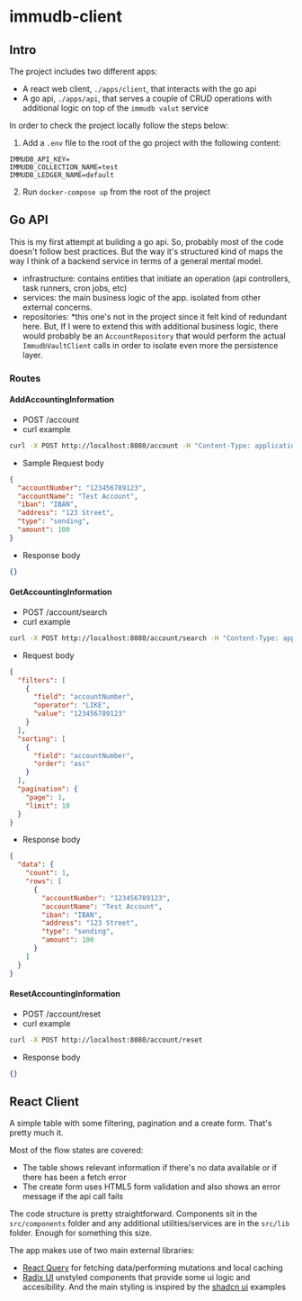 # immudb-client


## Intro

The project includes two different apps:
- A react web client, `./apps/client`, that interacts with the go api
- A go api, `./apps/api`, that serves a couple of CRUD operations with additional logic on top of the `immudb valut` service 


In order to check the project locally follow the steps below:

1. Add a `.env` file to the root of the go project with the following content:
```
IMMUDB_API_KEY=
IMMUDB_COLLECTION_NAME=test
IMMUDB_LEDGER_NAME=default
```

2. Run `docker-compose up` from the root of the project

## Go API

This is my first attempt at building a go api. So, probably most of the code doesn't follow best practices.
But the way it's structured kind of maps the way I think of a backend service in terms of a general mental model.
- infrastructure: contains entities that initiate an operation (api controllers, task runners, cron jobs, etc)
- services: the main business logic of the app. isolated from other external concerns. 
- repositories: *this one's not in the project since it felt kind of redundant here. But, If I were to extend this with additional business logic, 
there would probably be an `AccountRepository` that would perform the actual `ImmudbVaultClient` calls in order to isolate even more the persistence layer.


### Routes

#### AddAccountingInformation
- POST /account
- curl example
```bash
curl -X POST http://localhost:8080/account -H "Content-Type: application/json" -d '{"accountNumber":"123456789123","accountName":"Test Account","iban":"IBAN","address":"123 Street","type":"sending","amount":100}'
```
- Sample Request body
```json
{
  "accountNumber": "123456789123",
  "accountName": "Test Account",
  "iban": "IBAN",
  "address": "123 Street",
  "type": "sending",
  "amount": 100
}
```
- Response body
```json
{}
```

#### GetAccountingInformation
- POST /account/search
- curl example
```bash
curl -X POST http://localhost:8080/account/search -H "Content-Type: application/json" -d '{"pagination":{"page":1,"limit":10}}'
```
- Request body
```json
{
  "filters": [
    {
      "field": "accountNumber",
      "operator": "LIKE",
      "value": "123456789123"
    }
  ],
  "sorting": [
    {
      "field": "accountNumber",
      "order": "asc"
    }
  ],
  "pagination": {
    "page": 1,
    "limit": 10
  }
}
```

- Response body
```json
{
  "data": {
    "count": 1,
    "rows": [
      {
        "accountNumber": "123456789123",
        "accountName": "Test Account",
        "iban": "IBAN",
        "address": "123 Street",
        "type": "sending",
        "amount": 100
      }
    ]
  }
}
```

#### ResetAccountingInformation
- POST /account/reset
- curl example
```bash
curl -X POST http://localhost:8080/account/reset
```
- Response body
```json
{}
```


## React Client

A simple table with some filtering, pagination and a create form. That's pretty much it.

Most of the flow states are covered:
- The table shows relevant information if there's no data available or if there has been a fetch error
- The create form uses HTML5 form validation and also shows an error message if the api call fails

The code structure is pretty straightforward. Components sit in the `src/components` folder and any additional utilities/services are in the `src/lib` folder. Enough for something this size. 

The app makes use of two main external libraries: 
- [React Query](https://tanstack.com/query/v4) for fetching data/performing mutations and local caching
- [Radix UI](https://www.radix-ui.com/) unstyled components that provide some ui logic and accesibility. 
And the main styling is inspired by the [shadcn ui](https://github.com/shadcn/ui) examples 

